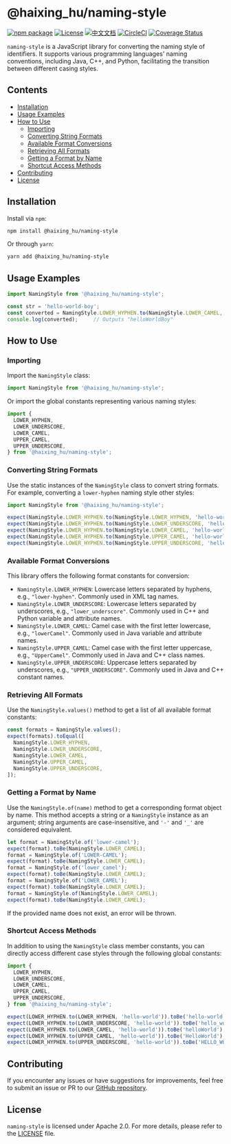 # @haixing_hu/naming-style

[![npm package](https://img.shields.io/npm/v/@haixing_hu/naming-style.svg)](https://npmjs.com/package/@haixing_hu/naming-style)
[![License](https://img.shields.io/badge/License-Apache-blue.svg)](https://www.apache.org/licenses/LICENSE-2.0)
[![中文文档](https://img.shields.io/badge/文档-中文版-blue.svg)](README.zh_CN.md)
[![CircleCI](https://dl.circleci.com/status-badge/img/gh/Haixing-Hu/js-naming-style/tree/master.svg?style=shield)](https://dl.circleci.com/status-badge/redirect/gh/Haixing-Hu/js-naming-style/tree/master)
[![Coverage Status](https://coveralls.io/repos/github/Haixing-Hu/js-naming-style/badge.svg?branch=master)](https://coveralls.io/github/Haixing-Hu/js-naming-style?branch=master)

`naming-style` is a JavaScript library for converting the naming style of 
identifiers. It supports various programming languages' naming conventions, 
including Java, C++, and Python, facilitating the transition between different 
casing styles.

## <span id="content">Contents</span>

- [Installation](#installation)
- [Usage Examples](#example)
- [How to Use](#usage)
    - [Importing](#import)
    - [Converting String Formats](#convert)
    - [Available Format Conversions](#formats)
    - [Retrieving All Formats](#all-formats)
    - [Getting a Format by Name](#get-format)
    - [Shortcut Access Methods](#shortcuts)
- [Contributing](#contributing)
- [License](#license)

## <span id="installation">Installation</span>

Install via `npm`:
```bash
npm install @haixing_hu/naming-style
```
Or through `yarn`:
```bash
yarn add @haixing_hu/naming-style
```

## <span id="example">Usage Examples</span>

```js
import NamingStyle from '@haixing_hu/naming-style';

const str = 'hello-world-boy';
const converted = NamingStyle.LOWER_HYPHEN.to(NamingStyle.LOWER_CAMEL, str);
console.log(converted);     // Outputs "helloWorldBoy"
```

## <span id="usage">How to Use</span>

### <span id="import">Importing</span>

Import the `NamingStyle` class:
```js
import NamingStyle from '@haixing_hu/naming-style';
```
Or import the global constants representing various naming styles:
```js
import {
  LOWER_HYPHEN,
  LOWER_UNDERSCORE,
  LOWER_CAMEL,
  UPPER_CAMEL,
  UPPER_UNDERSCORE,
} from '@haixing_hu/naming-style';
```

### <span id="convert">Converting String Formats</span>

Use the static instances of the `NamingStyle` class to convert string formats. 
For example, converting a `lower-hyphen` naming style other styles:

```js
import NamingStyle from '@haixing_hu/naming-style';

expect(NamingStyle.LOWER_HYPHEN.to(NamingStyle.LOWER_HYPHEN, 'hello-world')).toBe('hello-world');
expect(NamingStyle.LOWER_HYPHEN.to(NamingStyle.LOWER_UNDERSCORE, 'hello-world')).toBe('hello_world');
expect(NamingStyle.LOWER_HYPHEN.to(NamingStyle.LOWER_CAMEL, 'hello-world')).toBe('helloWorld');
expect(NamingStyle.LOWER_HYPHEN.to(NamingStyle.UPPER_CAMEL, 'hello-world')).toBe('HelloWorld');
expect(NamingStyle.LOWER_HYPHEN.to(NamingStyle.UPPER_UNDERSCORE, 'hello-world')).toBe('HELLO_WORLD');
```

### <span id="formats">Available Format Conversions</span>

This library offers the following format constants for conversion:

- `NamingStyle.LOWER_HYPHEN`: Lowercase letters separated by hyphens, e.g., 
  `"lower-hyphen"`. Commonly used in XML tag names.
- `NamingStyle.LOWER_UNDERSCORE`: Lowercase letters separated by underscores, 
  e.g., `"lower_underscore"`. Commonly used in C++ and Python variable and attribute names.
- `NamingStyle.LOWER_CAMEL`: Camel case with the first letter lowercase, e.g.,
  `"lowerCamel"`. Commonly used in Java variable and attribute names.
- `NamingStyle.UPPER_CAMEL`: Camel case with the first letter uppercase, e.g., 
  `"UpperCamel"`. Commonly used in Java and C++ class names.
- `NamingStyle.UPPER_UNDERSCORE`: Uppercase letters separated by underscores, 
  e.g., `"UPPER_UNDERSCORE"`. Commonly used in Java and C++ constant names.

### <span id="all-formats">Retrieving All Formats</span>

Use the `NamingStyle.values()` method to get a list of all available format constants:

```js
const formats = NamingStyle.values();
expect(formats).toEqual([
  NamingStyle.LOWER_HYPHEN,
  NamingStyle.LOWER_UNDERSCORE,
  NamingStyle.LOWER_CAMEL,
  NamingStyle.UPPER_CAMEL,
  NamingStyle.UPPER_UNDERSCORE,
]);
```

### <span id="get-format">Getting a Format by Name</span>

Use the `NamingStyle.of(name)` method to get a corresponding format object by 
name. This method accepts a string or a `NamingStyle` instance as an argument; 
string arguments are case-insensitive, and `'-'` and `'_'` are considered 
equivalent.

```js
let format = NamingStyle.of('lower-camel');
expect(format).toBe(NamingStyle.LOWER_CAMEL);
format = NamingStyle.of('LOWER-CAMEL');
expect(format).toBe(NamingStyle.LOWER_CAMEL);
format = NamingStyle.of('lower_camel');
expect(format).toBe(NamingStyle.LOWER_CAMEL);
format = NamingStyle.of('LOWER_CAMEL');
expect(format).toBe(NamingStyle.LOWER_CAMEL);
format = NamingStyle.of(NamingStyle.LOWER_CAMEL);
expect(format).toBe(NamingStyle.LOWER_CAMEL);
```

If the provided name does not exist, an error will be thrown.

### <span id="shortcuts">Shortcut Access Methods</span>

In addition to using the `NamingStyle` class member constants, you can directly
access different case styles through the following global constants:

```js
import { 
  LOWER_HYPHEN,
  LOWER_UNDERSCORE,
  LOWER_CAMEL, 
  UPPER_CAMEL, 
  UPPER_UNDERSCORE, 
} from '@haixing_hu/naming-style';

expect(LOWER_HYPHEN.to(LOWER_HYPHEN, 'hello-world')).toBe('hello-world');
expect(LOWER_HYPHEN.to(LOWER_UNDERSCORE, 'hello-world')).toBe('hello_world');
expect(LOWER_HYPHEN.to(LOWER_CAMEL, 'hello-world')).toBe('helloWorld');
expect(LOWER_HYPHEN.to(UPPER_CAMEL, 'hello-world')).toBe('HelloWorld');
expect(LOWER_HYPHEN.to(UPPER_UNDERSCORE, 'hello-world')).toBe('HELLO_WORLD');
```

## <span id="contributing">Contributing</span>

If you encounter any issues or have suggestions for improvements, feel free to
submit an issue or PR to our [GitHub repository].

## <span id="license">License</span>

`naming-style` is licensed under Apache 2.0. For more details, please refer to 
the [LICENSE](LICENSE) file.

[`naming-style`]: https://npmjs.com/package/@haixing_hu/naming-style
[GitHub repository]: https://github.com/Haixing-Hu/js-naming-style
